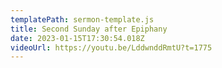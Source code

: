 ```yaml
---
templatePath: sermon-template.js
title: Second Sunday after Epiphany
date: 2023-01-15T17:30:54.018Z
videoUrl: https://youtu.be/LddwnddRmtU?t=1775
---
```

